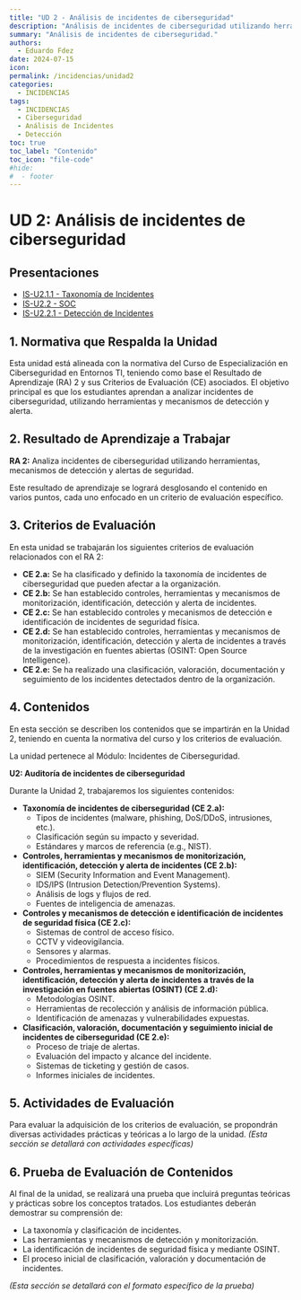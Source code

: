 ```yaml
---
title: "UD 2 - Análisis de incidentes de ciberseguridad"
description: "Análisis de incidentes de ciberseguridad utilizando herramientas, mecanismos de detección y alertas de seguridad."
summary: "Análisis de incidentes de ciberseguridad."
authors:
  - Eduardo Fdez
date: 2024-07-15
icon: 
permalink: /incidencias/unidad2
categories:
  - INCIDENCIAS
tags:
  - INCIDENCIAS
  - Ciberseguridad
  - Análisis de Incidentes
  - Detección
toc: true
toc_label: "Contenido"
toc_icon: "file-code"
#hide:
#  - footer
---
```


# UD 2: Análisis de incidentes de ciberseguridad

## Presentaciones

* [IS-U2.1.1 - Taxonomía de Incidentes](https://revilofe.github.io/slides/IS-U2.1.1.-TaxonomiaDeIncidentes.html)
* [IS-U2.2 - SOC](https://revilofe.github.io/slides/IS-U2.2.-SOC.html)
* [IS-U2.2.1 - Detección de Incidentes](https://revilofe.github.io/slides/IS-U2.2.1.-DeteccionDeIncidentes.html)

## 1. Normativa que Respalda la Unidad
Esta unidad está alineada con la normativa del Curso de Especialización en Ciberseguridad en Entornos TI, teniendo como base el Resultado de Aprendizaje (RA) 2 y sus Criterios de Evaluación (CE) asociados. El objetivo principal es que los estudiantes aprendan a analizar incidentes de ciberseguridad, utilizando herramientas y mecanismos de detección y alerta.

## 2. Resultado de Aprendizaje a Trabajar
**RA 2:** Analiza incidentes de ciberseguridad utilizando herramientas, mecanismos de detección y alertas de seguridad.

Este resultado de aprendizaje se logrará desglosando el contenido en varios puntos, cada uno enfocado en un criterio de evaluación específico.

## 3. Criterios de Evaluación
En esta unidad se trabajarán los siguientes criterios de evaluación relacionados con el RA 2:

*   **CE 2.a:** Se ha clasificado y definido la taxonomía de incidentes de ciberseguridad que pueden afectar a la organización.
*   **CE 2.b:** Se han establecido controles, herramientas y mecanismos de monitorización, identificación, detección y alerta de incidentes.
*   **CE 2.c:** Se han establecido controles y mecanismos de detección e identificación de incidentes de seguridad física.
*   **CE 2.d:** Se han establecido controles, herramientas y mecanismos de monitorización, identificación, detección y alerta de incidentes a través de la investigación en fuentes abiertas (OSINT: Open Source Intelligence).
*   **CE 2.e:** Se ha realizado una clasificación, valoración, documentación y seguimiento de los incidentes detectados dentro de la organización.

## 4. Contenidos
En esta sección se describen los contenidos que se impartirán en la Unidad 2, teniendo en cuenta la normativa del curso y los criterios de evaluación.

La unidad pertenece al Módulo: Incidentes de Ciberseguridad.

**U2: Auditoría de incidentes de ciberseguridad**

Durante la Unidad 2, trabajaremos los siguientes contenidos:

*   **Taxonomía de incidentes de ciberseguridad (CE 2.a):**
    *   Tipos de incidentes (malware, phishing, DoS/DDoS, intrusiones, etc.).
    *   Clasificación según su impacto y severidad.
    *   Estándares y marcos de referencia (e.g., NIST).
*   **Controles, herramientas y mecanismos de monitorización, identificación, detección y alerta de incidentes (CE 2.b):**
    *   SIEM (Security Information and Event Management).
    *   IDS/IPS (Intrusion Detection/Prevention Systems).
    *   Análisis de logs y flujos de red.
    *   Fuentes de inteligencia de amenazas.
*   **Controles y mecanismos de detección e identificación de incidentes de seguridad física (CE 2.c):**
    *   Sistemas de control de acceso físico.
    *   CCTV y videovigilancia.
    *   Sensores y alarmas.
    *   Procedimientos de respuesta a incidentes físicos.
*   **Controles, herramientas y mecanismos de monitorización, identificación, detección y alerta de incidentes a través de la investigación en fuentes abiertas (OSINT) (CE 2.d):**
    *   Metodologías OSINT.
    *   Herramientas de recolección y análisis de información pública.
    *   Identificación de amenazas y vulnerabilidades expuestas.
*   **Clasificación, valoración, documentación y seguimiento inicial de incidentes de ciberseguridad (CE 2.e):**
    *   Proceso de triaje de alertas.
    *   Evaluación del impacto y alcance del incidente.
    *   Sistemas de ticketing y gestión de casos.
    *   Informes iniciales de incidentes.

## 5. Actividades de Evaluación
Para evaluar la adquisición de los criterios de evaluación, se propondrán diversas actividades prácticas y teóricas a lo largo de la unidad.
*(Esta sección se detallará con actividades específicas)*

## 6. Prueba de Evaluación de Contenidos
Al final de la unidad, se realizará una prueba que incluirá preguntas teóricas y prácticas sobre los conceptos tratados. Los estudiantes deberán demostrar su comprensión de:    

*   La taxonomía y clasificación de incidentes.    
*   Las herramientas y mecanismos de detección y
monitorización.    
*   La identificación de incidentes de seguridad física y mediante OSINT.    
*   El proceso inicial de clasificación, valoración y documentación de incidentes.     
     
*(Esta sección se detallará con el formato específico de la prueba)*
